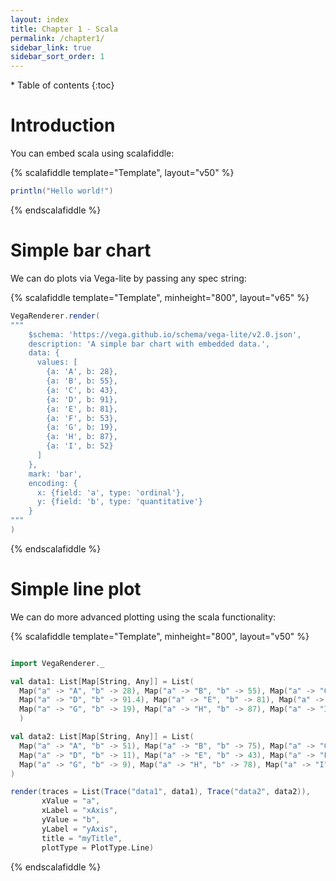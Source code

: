 ```yaml
---
layout: index
title: Chapter 1 - Scala
permalink: /chapter1/
sidebar_link: true
sidebar_sort_order: 1
---
```


<div id="toc-wrapper" markdown="1">
* Table of contents
{:toc}
</div>

# Introduction
You can embed scala using scalafiddle:

{% scalafiddle template="Template", layout="v50" %}
```scala
println("Hello world!")
```
{% endscalafiddle %}


# Simple bar chart
We can do plots via Vega-lite by passing any spec string:

{% scalafiddle template="Template", minheight="800", layout="v65" %}
```scala
VegaRenderer.render(
"""
    $schema: 'https://vega.github.io/schema/vega-lite/v2.0.json',
    description: 'A simple bar chart with embedded data.',
    data: {
      values: [
        {a: 'A', b: 28},
        {a: 'B', b: 55},
        {a: 'C', b: 43},
        {a: 'D', b: 91},
        {a: 'E', b: 81},
        {a: 'F', b: 53},
        {a: 'G', b: 19},
        {a: 'H', b: 87},
        {a: 'I', b: 52}
      ]
    },
    mark: 'bar',
    encoding: {
      x: {field: 'a', type: 'ordinal'},
      y: {field: 'b', type: 'quantitative'}
    }
"""
)
```
{% endscalafiddle %}

# Simple line plot
We can do more advanced plotting using the scala functionality:

{% scalafiddle template="Template", minheight="800", layout="v50" %}
```scala

import VegaRenderer._

val data1: List[Map[String, Any]] = List(
  Map("a" -> "A", "b" -> 28), Map("a" -> "B", "b" -> 55), Map("a" -> "C", "b" -> 43),
  Map("a" -> "D", "b" -> 91.4), Map("a" -> "E", "b" -> 81), Map("a" -> "F", "b" -> 53),
  Map("a" -> "G", "b" -> 19), Map("a" -> "H", "b" -> 87), Map("a" -> "I", "b" -> 52)
  )

val data2: List[Map[String, Any]] = List(
  Map("a" -> "A", "b" -> 51), Map("a" -> "B", "b" -> 75), Map("a" -> "C", "b" -> 14),
  Map("a" -> "D", "b" -> 11), Map("a" -> "E", "b" -> 43), Map("a" -> "F", "b" -> 33),
  Map("a" -> "G", "b" -> 9), Map("a" -> "H", "b" -> 78), Map("a" -> "I", "b" -> 72)
)

render(traces = List(Trace("data1", data1), Trace("data2", data2)),
       xValue = "a",
       xLabel = "xAxis",
       yValue = "b",
       yLabel = "yAxis",
       title = "myTitle",
       plotType = PlotType.Line)
```
{% endscalafiddle %}

